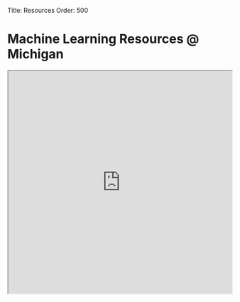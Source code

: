 Title: Resources
Order: 500

# Machine Learning Resources @ Michigan

<iframe src="https://docs.google.com/spreadsheets/d/13M-X4WYjpvcg1OuGKdRC8JxlvCt_E5dTieS73D_9iF4/pubhtml?widget=true&amp;headers=false" style="width:100%; height: 500px;"></iframe>